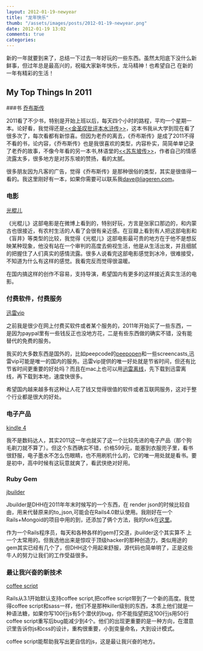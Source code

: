 ```yaml
---
layout: 2012-01-19-newyear
title: "龙年快乐"
thumb: "/assets/images/posts/2012-01-19-newyear.png"
date: 2012-01-19 13:02
comments: true
categories: 
---
```


新的一年就要到来了，总结一下过去一年好玩的一些东西。虽然太阳底下没什么新鲜事，但过年总是最高兴的，祝福大家新年快乐，龙马精神！也希望自己
在新的一年有精彩的生活！

## My Top Things In 2011


###书
[乔布斯传](http://baike.baidu.com/view/6255316.htm)

2011看了不少书，特别是开始上班以后，每天四个小时的路程，平均一个星期一本。论好看，我觉得还是[<<金圣叹批评本水浒传>>](http://book.douban.com/subject/1854151/)，这本书我从大学到现在看了很多次了，每次看都有新惊喜。但因为老乔的离去，《乔布斯传》是成了2011不得不看的书，论内容，《乔布斯传》也是我很喜欢的类型，内容朴实，简简单单记录了老乔的故事，不像今年看的另一本书,林语堂的[<<苏东坡传>>](http://book.douban.com/subject/1792668/)，作者自己的情感流露太多，很多地方是对苏东坡的赞扬，看的太腻。

很多朋友因为凡客的广告，觉得《乔布斯传》是那种很俗的类型，其实是很值得一看的。我这里刚好有一本，如果你需要可以联系我<dave@liageren.com>。

### 电影
[光棍儿](http://www.tudou.com/programs/view/UJ4kpgAxguA/)

《光棍儿》这部电影是在微博上看到的，特别好玩，方言是张家口那边的，和内蒙古也很接近，有农村生活的人看了会很有亲近感。在豆瓣上看到有人把这部电影和《盲井》等类型的比较，我觉得《光棍儿》这部电影最可贵的地方在于他不是想反映某种现象，他没有站在一个审判的高度去俯视生活，他是从生活出发，并且细腻的把握住了人们真实的感情流露。很多人说看完这部电影感觉到冰冷，很难接受，不知道为什么有这样的感觉。我看完反而觉得很温暖。
 
 在国内搞这样的创作不容易，支持导演，希望国内有更多的这样接近真实生活的电影。


### 付费软件，付费服务
  [迅雷vip](http://vip.xunlei.com/)  
  
  之前我是很少在网上付费买软件或者某个服务的，2011年开始买了一些东西，一是因为paypal里有一些钱反正也没地方花，二是有些东西做的确实不错，没有能替代的免费的服务。
  
 我买的大多数东西是国外的，比如peepcode的[peepopen](http://peepcode.com/products/peepopen)和一些screencasts,迅雷vip可能是唯一的国内的服务。迅雷vip提供的唯一好处就是节省时间，但还有比节省时间更重要的好处吗？而且在mac上也可以用[迅雷离线](lixian.xunlei.com)，先下载到迅雷离线，再下载到本地，速度快很多。
 
 希望国内越来越多有这种让人花了钱又觉得很值的软件或者互联网服务，这对于整个行业都是很大的好处。 

### 电子产品
  [kindle 4](http://baike.baidu.com/view/6600695.htm)
  
  我不是数码达人，其实2011这一年也就买了这一个比较先进的电子产品（那个狗毛剃刀就不算了）。但这个东西确实不错，价格599元，能塞到衣服兜子里，看书很舒服，电子墨水不怎么伤眼睛，也不用刷机什么的，它的唯一用处就是看书。要是初中，高中时候有这玩意就爽了，看武侠绝对好用。

### Ruby Gem
  [jbuilder](https://github.com/rails/jbuilder)
  
  Jbuilder是DHH在2011年年末时候写的一个东西，在 render json的时候比较自由，用来代替原来的to_json,可能会在Rails4.0默认使用。我刚好在一个Rails+Mongoid的项目中用的到，还添加了俩个方法，我的fork在[这里](https://github.com/daveliu/jbuilder)。

  作为一个Rails程序员，每天和各种各样的gem打交道，jbuilder这个其实算不 上一个太常用的。但我选他出来是惊叹于顶级hacker的那种创造力，类似用途的gem其实已经有几个了，但DHH这个用起来舒服，源代码也简单明了，正是这些牛人的努力让我们的工作受益很多。
    
### 最让我兴奋的新技术
  [coffee script ](http://coffeescript.org/)
  
  Rails从3.1开始默认支持coffee script,把coffee script带到了一个新的高度。我觉得coffee script和sass一样，他们不是那种killer级别的东西，本质上他们就是一种语法糖，如果你写100行js有5个潜伏的bug，你不能指望把这100行js用50行coffee script重写后bug能减少到4个。他们的出现更重要的是一种方向，在潜意识里告诉你js和css的设计，重构很重要，小到变量命名，大到设计模式。
  
  
  coffee script能帮助我写出更自信的js，这是最让我兴奋的地方。
